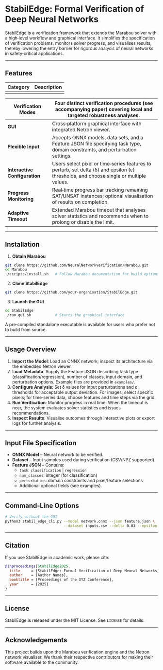 # StabilEdge: Formal Verification of Deep Neural Networks

StabilEdge is a verification framework that extends the Marabou solver with a high‑level workflow and graphical interface. It simplifies the specification of verification problems, monitors solver progress, and visualises results, thereby lowering the entry barrier for rigorous analysis of neural networks in safety‑critical applications.

---

## Features

| Category | Description |
| -------- | ----------- |
|          |             |

| **Verification Modes**        | Four distinct verification procedures (see accompanying paper) covering local and targeted robustness analyses.                        |
| ----------------------------- | -------------------------------------------------------------------------------------------------------------------------------------- |
| **GUI**                       | Cross‑platform graphical interface with integrated Netron viewer.                                                                      |
| **Flexible Input**            | Accepts ONNX models, data sets, and a Feature JSON file specifying task type, domain constraints, and perturbation settings.           |
| **Interactive Configuration** | Users select pixel or time‑series features to perturb, set delta (δ) and epsilon (ε) thresholds, and choose single or multiple values. |
| **Progress Monitoring**       | Real‑time progress bar tracking remaining SAT/UNSAT instances; optional visualisation of results on completion.                        |
| **Adaptive Timeout**          | Extended Marabou timeout that analyses solver statistics and recommends when to prolong or disable the limit.                          |

---

## Installation

1. **Obtain Marabou**

```bash
git clone https://github.com/NeuralNetworkVerification/Marabou.git
cd Marabou
./scripts/install.sh   # Follow Marabou documentation for build options
```

2. **Clone StabilEdge**

```bash
git clone https://github.com/your‑organisation/StabilEdge.git
```

3. **Launch the GUI**

```bash
cd StabilEdge
./run_gui.sh           # Starts the graphical interface
```

A pre‑compiled standalone executable is available for users who prefer not to build from source.

---

## Usage Overview

1. **Import the Model**: Load an ONNX network; inspect its architecture via the embedded Netron viewer.
2. **Load Metadata**: Supply the Feature JSON describing task type (classification/regression), number of classes, input domain, and perturbation options. Example files are provided in `examples/`.
3. **Configure Analysis**: Set δ values for input perturbations and ε thresholds for acceptable output deviation. For images, select specific pixels; for time‑series data, choose features and time steps via the grid.
4. **Run Verification**: Monitor progress in real time. When the timeout is near, the system evaluates solver statistics and issues recommendations.
5. **Inspect Results**: Visualise outcomes through interactive plots or export logs for further analysis.

---

## Input File Specification

- **ONNX Model** – Neural network to be verified.
- **Dataset** – Input samples used during verification (CSV/NPZ supported).
- **Feature JSON** – Contains:
  - `task`: `classification` | `regression`
  - `num_classes`: integer (for classification)
  - `perturbation`: domain constraints and pixel/feature selections
  - Additional optional fields (see examples).

---

## Command‑Line Options

```bash
# Verify without the GUI
python3 stabil_edge_cli.py --model network.onnx --json feature.json \
                           --dataset inputs.csv --delta 0.03 --epsilon 0.05
```

---

## Citation

If you use StabilEdge in academic work, please cite:

```bibtex
@inproceedings{StabilEdge2025,
  title     = {StabilEdge: Formal Verification of Deep Neural Networks},
  author    = {Author Names},
  booktitle = {Proceedings of the XYZ Conference},
  year      = {2025}
}
```

---

## License

StabilEdge is released under the MIT License. See `LICENSE` for details.

---

## Acknowledgements

This project builds upon the Marabou verification engine and the Netron network visualiser. We thank their respective contributors for making their software available to the community.

